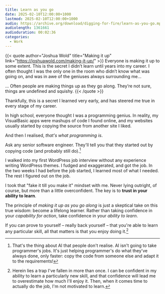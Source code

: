 ```yaml
---
title: Learn as you go
date: 2025-02-10T12:00:00+1000
lastmod: 2025-02-10T12:00:00+1000
audio: https://archive.org/download/digging-for-fire/learn-as-you-go.mp3
audiolength: 1361661
audioduration: 00:02:36
categories:
  - Work
---
```


{{< quote author="Joshua Wold" title="Making it up" link="https://joshuawold.com/making-it-up/" >}}
Everyone is making it up to some extent. This is the secret I didn’t learn until years into my career. I often thought I was the only one in the room who didn’t know what was going on, and was in awe of the geniuses always surrounding me...

... Often people are making things up as they go along. They’re not sure, things are undefined and squishy.
{{< /quote >}}

Thankfully, this is a secret I learned very early, and has steered me true in every stage of my career.

In high school, everyone thought I was a programming genius. In reality, my VisualBasic apps were mashups of code I found online, and my websites usually started by copying the source from another site I liked.

And then I realised, *that's what programming is*.

<!--more-->

Ask any senior software engineer. They'll tell you that they started out by copying code (and probably still do).[^1]

I walked into my first WordPress job interview without any experience writing WordPress themes. I fudged and exaggerated, and got the job. In the two weeks I had before the job started, I learned most of what I needed. The rest I figured out on the job.

I took that "fake it till you make it" mindset with me. Never lying outright, of course, but more than a little overconfident. The key is to **trust in your ability to learn**.

The principle of *making it up as you go along* is just a skeptical take on this true wisdom: become a lifelong learner. Rather than taking confidence in your *capability for action*, take confidence in your *ability to learn*.

If you can prove to yourself – really back yourself – that you're able to learn any particular skill, all that matters is that you enjoy doing it.[^2]

[^1]: That's the thing about AI that people don't realise. AI isn't going to take programmer's jobs. It's just helping programmer's do what they've always done, only faster: copy the code from someone else and adapt it to the requirements!

[^2]: Herein lies a trap I've fallen in more than once. I can be confident in my ability to learn a particularly new skill, and that confidence will lead me to overestimate how much I'll enjoy it. Then, when it comes time to actually do the job, I'm not motivated to learn.